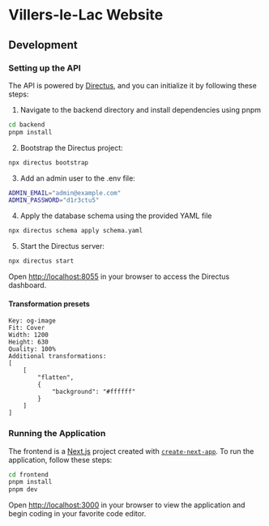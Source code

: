 # Villers-le-Lac Website

## Development

### Setting up the API

The API is powered by [Directus](https://directus.io/), and you can initialize it by following these steps:

1. Navigate to the backend directory and install dependencies using pnpm

```sh
cd backend
pnpm install
```

2. Bootstrap the Directus project:

```sh
npx directus bootstrap
```

3. Add an admin user to the .env file:

```sh
ADMIN_EMAIL="admin@example.com"
ADMIN_PASSWORD="d1r3ctu5"
```

4. Apply the database schema using the provided YAML file

```sh
npx directus schema apply schema.yaml
```

5. Start the Directus server:

```sh
npx directus start
```

Open [http://localhost:8055](http://localhost:8055) in your browser to access the Directus dashboard.

#### Transformation presets

```
Key: og-image
Fit: Cover
Width: 1200
Height: 630
Quality: 100%
Additional transformations:
[
    [
        "flatten",
        {
            "background": "#ffffff"
        }
    ]
]
```

### Running the Application

The frontend is a [Next.js](https://nextjs.org/) project created with [`create-next-app`](https://github.com/vercel/next.js/tree/canary/packages/create-next-app). To run the application, follow these steps:

```sh
cd frontend
pnpm install
pnpm dev
```

Open [http://localhost:3000](http://localhost:3000) in your browser to view the application and begin coding in your favorite code editor.
